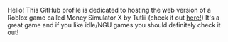 Hello! This GitHub profile is dedicated to hosting the web version of a Roblox game called Money Simulator X by Tutlii (check it out [here!](https://www.roblox.com/games/6628835921))
It's a great game and if you like idle/NGU games you should definitely check it out!
<!---
money-simulator-x/money-simulator-x is a ✨ special ✨ repository because its `README.md` (this file) appears on your GitHub profile.
You can click the Preview link to take a look at your changes.
--->
